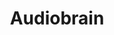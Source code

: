---
facebook: https://facebook.com/audiobrain
instagram: http://instagram.com/audiobrain_ny
logohandle: audiobrain
sort: audiobrain
title: Audiobrain
twitter: https://x.com/audiobrain_ny
website: https://www.audiobrain.com/
---